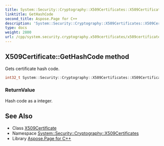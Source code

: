 ```yaml
---
title: System::Security::Cryptography::X509Certificates::X509Certificate::GetHashCode method
linktitle: GetHashCode
second_title: Aspose.Page for C++
description: 'System::Security::Cryptography::X509Certificates::X509Certificate::GetHashCode method. Gets certificate hash code in C++.'
type: docs
weight: 2800
url: /cpp/system.security.cryptography.x509certificates/x509certificate/gethashcode/
---
```

## X509Certificate::GetHashCode method


Gets certificate hash code.

```cpp
int32_t System::Security::Cryptography::X509Certificates::X509Certificate::GetHashCode() const override
```


### ReturnValue

Hash code as a integer.

## See Also

* Class [X509Certificate](../)
* Namespace [System::Security::Cryptography::X509Certificates](../../)
* Library [Aspose.Page for C++](../../../)
